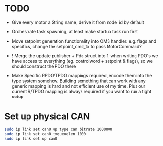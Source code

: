 # TODO

- Give every motor a String name, derive it from node_id by default

- Orchestrate task spawning, at least make startup task run first

- Move setpoint generation functionality into OMS handler. e.g. flags and
  specifics, change the setpoint_cmd_tx to pass MotorCommand?

- ! Merge the update publisher + Pdo struct into 1, when writing PDO's we have
  access to everything (eg. controlword + setpoint & flags), so we should construct the PDO there

- Make Specific RPDO/TPDO mappings required, encode them into the type system
  somehow. Building something that can work with any generic mapping is hard and
  not efficient use of my time. Plus our current R/TPDO mapping is always
  required if you want to run a tight setup

# Set up physical CAN

```bash
sudo ip link set can0 up type can bitrate 1000000
sudo ip link set can0 txqueuelen 1000
sudo ip link set up can0
```

